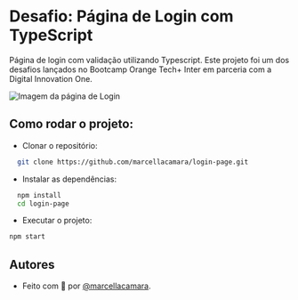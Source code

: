 # Desafio: Página de Login com TypeScript

Página de login com validação utilizando Typescript. Este projeto foi um dos desafios lançados no Bootcamp Orange Tech+ Inter em parceria com a Digital Innovation One.

![Imagem da página de Login]('/public/login-page.png)

## Como rodar o projeto:

- Clonar o repositório:

```bash
  git clone https://github.com/marcellacamara/login-page.git
```

- Instalar as dependências:

```bash
  npm install
  cd login-page
```

- Executar o projeto:

```bash
npm start
```

## Autores

- Feito com 💜 por [@marcellacamara](https://www.github.com/marcellacamara).
